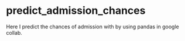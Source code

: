 # predict_admission_chances
Here I predict the chances of admission with by using pandas in google collab.
